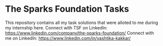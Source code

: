 # The Sparks Foundation Tasks

This repository contains all my task solutions that were alloted to me during my internship here.
Connect with TSF on LinkedIn: https://www.linkedin.com/company/the-sparks-foundation/
Connect with me on LinkedIn: https://www.linkedin.com/in/yashtika-kakkar/
